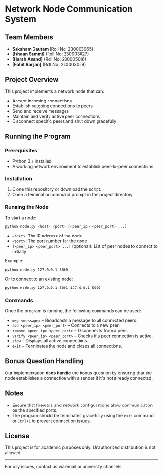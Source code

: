 # Network Node Communication System

## Team Members
- **Saksham Gautam** (Roll No: 230003065)
- **[Ishaan Sammi]** (Roll No: 230003027)
- **[Harsh Anand]** (Roll No: 230005016)
- **[Rohit Ranjan]** (Roll No: 230003059)

## Project Overview
This project implements a network node that can:
- Accept incoming connections
- Establish outgoing connections to peers
- Send and receive messages
- Maintain and verify active peer connections
- Disconnect specific peers and shut down gracefully

## Running the Program
### Prerequisites
- Python 3.x installed
- A working network environment to establish peer-to-peer connections

### Installation
1. Clone this repository or download the script.
2. Open a terminal or command prompt in the project directory.

### Running the Node
To start a node:
```sh
python node.py <host> <port> [<peer_ip> <peer_port> ...]
```
- `<host>`: The IP address of the node
- `<port>`: The port number for the node
- `[<peer_ip> <peer_port> ...]` (optional): List of peer nodes to connect to initially

Example:
```sh
python node.py 127.0.0.1 5000
```
Or to connect to an existing node:
```sh
python node.py 127.0.0.1 5001 127.0.0.1 5000
```

### Commands
Once the program is running, the following commands can be used:
- `msg <message>` – Broadcasts a message to all connected peers.
- `add <peer_ip> <peer_port>` – Connects to a new peer.
- `remove <peer_ip> <peer_port>` – Disconnects from a peer.
- `verify <peer_ip> <peer_port>` – Checks if a peer connection is active.
- `show` – Displays all active connections.
- `exit` – Terminates the node and closes all connections.

## Bonus Question Handling
Our implementation **does handle** the bonus question by ensuring that the node establishes a connection with a sender if it's not already connected.

## Notes
- Ensure that firewalls and network configurations allow communication on the specified ports.
- The program should be terminated gracefully using the `exit` command or `Ctrl+C` to prevent connection issues.

## License
This project is for academic purposes only. Unauthorized distribution is not allowed.

---
For any issues, contact us via email or university channels.

